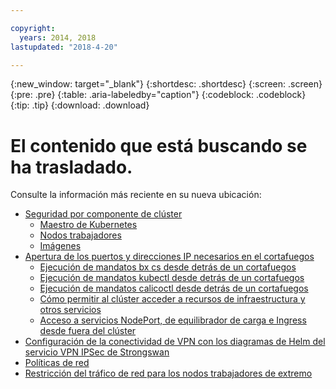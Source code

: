 ```yaml
---

copyright:
  years: 2014, 2018
lastupdated: "2018-4-20"

---
```


{:new_window: target="_blank"}
{:shortdesc: .shortdesc}
{:screen: .screen}
{:pre: .pre}
{:table: .aria-labeledby="caption"}
{:codeblock: .codeblock}
{:tip: .tip}
{:download: .download}

# El contenido que está buscando se ha trasladado.

Consulte la información más reciente en su nueva ubicación:
 - [Seguridad por componente de clúster](cs_secure.html#cluster)
   - [Maestro de Kubernetes](cs_secure.html#master)
   - [Nodos trabajadores](cs_secure.html#worker)
   - [Imágenes](cs_secure.html#images)
 - [Apertura de los puertos y direcciones IP necesarios en el cortafuegos](cs_firewall.html#firewall)
   - [Ejecución de mandatos bx cs desde detrás de un cortafuegos](cs_firewall.html#firewall_bx)
   - [Ejecución de mandatos kubectl desde detrás de un cortafuegos](cs_firewall.html#firewall_kubectl)
   - [Ejecución de mandatos calicoctl desde detrás de un cortafuegos](cs_firewall.html#firewall_calicoctl)
   - [Cómo permitir al clúster acceder a recursos de infraestructura y otros servicios](cs_firewall.html#firewall_outbound)
   - [Acceso a servicios NodePort, de equilibrador de carga e Ingress desde fuera del clúster](cs_firewall.html#firewall_inbound)
 - [Configuración de la conectividad de VPN con los diagramas de Helm del servicio VPN IPSec de Strongswan](cs_vpn.html#vpn)
 - [Políticas de red](cs_network_policy.html#network_policies)
 - [Restricción del tráfico de red para los nodos trabajadores de extremo](cs_edge.html#edge)

